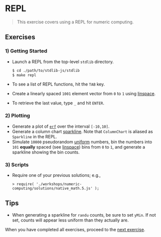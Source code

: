 # REPL

> This exercise covers using a REPL for numeric computing.


## Exercises

### 1) Getting Started

* Launch a REPL from the top-level `stdlib` directory.

  ``` bash
  $ cd ./path/to/stdlib-js/stdlib
  $ make repl
  ```

* To see a list of REPL functions, hit the `TAB` key.
* Create a linearly spaced `1001` element vector from `0` to `1` using [linspace][linspace].
* To retrieve the last value, type `_` and hit `ENTER`.


### 2) Plotting

* Generate a plot of [`erf`][erf] over the interval `[-10,10]`.
* Generate a column chart [sparkline][sparkline]. Note that `ColumnChart` is aliased as `Sparkline` in the REPL.
* Simulate `10000` pseudorandom [uniform][randu] numbers, bin the numbers into `101` __equally__ spaced (see [linspace][linspace]) bins from `0` to `1`, and generate a sparkline showing the bin counts.


### 3) Scripts

* Require one of your previous solutions; e.g., 

  ```
  > require( './workshops/numeric-computing/solutions/native_math.5.js' );
  ```

## Tips

* When generating a sparkline for `randu` counts, be sure to set `yMin`. If not set, counts will appear less uniform than they actually are.

When you have completed all exercises, proceed to the [next exercise][next-exercise].


<section class="links">

[linspace]: https://github.com/stdlib-js/stdlib/tree/develop/lib/node_modules/%40stdlib/math/generics/utils/linspace
[erf]: https://github.com/stdlib-js/stdlib/tree/develop/lib/node_modules/%40stdlib/math/base/special/erf
[sparkline]: https://github.com/stdlib-js/stdlib/tree/develop/lib/node_modules/%40stdlib/plot/sparklines/unicode/column
[randu]: https://github.com/stdlib-js/stdlib/tree/develop/lib/node_modules/%40stdlib/math/base/random/randu

[next-exercise]: https://github.com/stdlib-js/stdlib/blob/develop/workshops/numeric-computing/exercises

</section>

<!-- /.links -->
